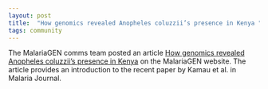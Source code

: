 ```yaml
---
layout: post
title:  "How genomics revealed Anopheles coluzzii’s presence in Kenya "
tags: community
---
```


The MalariaGEN comms team posted an article [How genomics revealed Anopheles coluzzii’s presence in Kenya](https://www.malariagen.net/article/from-west-to-east-how-genomics-revealed-anopheles-coluzziis-presence-in-kenya/) on the MalariaGEN website. The article provides an introduction to the recent paper by Kamau et al. in Malaria Journal.
